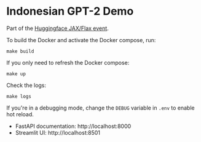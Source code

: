 # Indonesian GPT-2 Demo

Part of the [Huggingface JAX/Flax event](https://discuss.huggingface.co/t/open-to-the-community-community-week-using-jax-flax-for-nlp-cv/).

To build the Docker and activate the Docker compose, run:

```
make build
```

If you only need to refresh the Docker compose:

```
make up
```

Check the logs:

```
make logs
```

If you're in a debugging mode, change the `DEBUG` variable in `.env` to enable hot reload.

- FastAPI documentation: http://localhost:8000  
- Streamlit UI: http://localhost:8501

